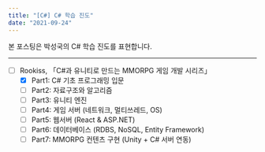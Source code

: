 ```yaml
---
title: "[C#] C# 학습 진도"
date: "2021-09-24"
---
```


본 포스팅은 박성국의 C# 학습 진도를 표현합니다.

---

- [ ] Rookiss, 「C#과 유니티로 만드는 MMORPG 게임 개발 시리즈」
  - [x] Part1: C# 기초 프로그래밍 입문
  - [ ] Part2: 자료구조와 알고리즘
  - [ ] Part3: 유니티 엔진
  - [ ] Part4: 게임 서버 (네트워크, 멀티쓰레드, OS)
  - [ ] Part5: 웹서버 (React & ASP.NET)
  - [ ] Part6: 데이터베이스 (RDBS, NoSQL, Entity Framework)
  - [ ] Part7: MMORPG 컨텐츠 구현 (Unity + C# 서버 연동)
